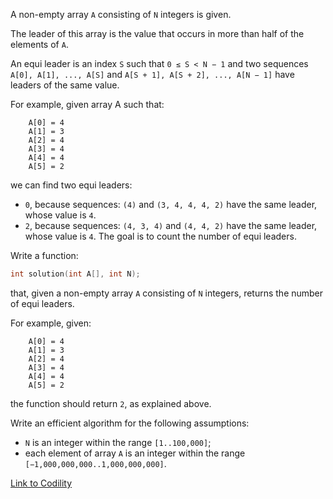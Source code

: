 A non-empty array `A` consisting of `N` integers is given.

The leader of this array is the value that occurs in more than half of the elements of `A`.

An equi leader is an index `S` such that `0 ≤ S < N − 1` and two sequences `A[0], A[1], ..., A[S]` and `A[S + 1], A[S + 2], ..., A[N − 1]` have leaders of the same value.

For example, given array A such that:
```
    A[0] = 4
    A[1] = 3
    A[2] = 4
    A[3] = 4
    A[4] = 4
    A[5] = 2
```
we can find two equi leaders:
- `0`, because sequences: `(4)` and `(3, 4, 4, 4, 2)` have the same leader, whose value is `4`.
- `2`, because sequences: `(4, 3, 4)` and `(4, 4, 2)` have the same leader, whose value is `4`.
The goal is to count the number of equi leaders.

Write a function:
```c
int solution(int A[], int N);
```
that, given a non-empty array `A` consisting of `N` integers, returns the number of equi leaders.

For example, given:
```
    A[0] = 4
    A[1] = 3
    A[2] = 4
    A[3] = 4
    A[4] = 4
    A[5] = 2
```
the function should return `2`, as explained above.

Write an efficient algorithm for the following assumptions:
- `N` is an integer within the range `[1..100,000]`;
- each element of array `A` is an integer within the range `[−1,000,000,000..1,000,000,000]`.

[Link to Codility](https://app.codility.com/programmers/lessons/8-leader/equi_leader/)
